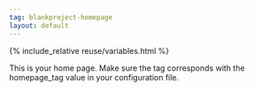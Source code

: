 ```yaml
---
tag: blankproject-homepage
layout: default
---
```

{% include_relative reuse/variables.html %}

This is your home page. Make sure the tag corresponds with the homepage_tag value in your configuration file.




















